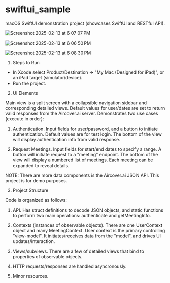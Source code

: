 # swiftui_sample
macOS SwiftUI demonstration project (showcases SwiftUI and RESTful API).

![Screenshot 2025-02-13 at 6 07 07 PM](https://github.com/user-attachments/assets/0e49f732-9422-415e-805e-7b4640b7b77e)

![Screenshot 2025-02-13 at 6 06 50 PM](https://github.com/user-attachments/assets/2a975d57-9444-4f32-bdf9-6c8e49998761)

![Screenshot 2025-02-13 at 6 08 30 PM](https://github.com/user-attachments/assets/1eb3a617-6a9b-4c19-bcd9-1fb59a5cc06f)



1. Steps to Run

- In Xcode select Product/Destination -> "My Mac (Designed for iPad)", or an iPad target (simulator/device).
- Run the project.



2. UI Elements

Main view is a split screen with a collapsible navigation sidebar and corresponding detailed views.
Default values for user/dates are set to return valid responses from the Aircover.ai server.
Demonstrates two use cases (execute in order):

  1. Authentication. Input fields for user/password, and a button to initiate authentication. Default values are for test login. The bottom of the view will display authentication info from valid response.

  2. Request Meetings. Input fields for start/end dates to specify a range. A button will initiate request to a "meeting" endpoint. The bottom of the view will display a numbered list of meetings. Each meeting can be expanded to reveal details.

NOTE: There are more data components is the Aircover.ai JSON API. This project is for demo purposes.



3. Project Structure

Code is organized as follows:

  1. API. Has struct definitions to decode JSON objects, and static functions to perform two main operations: authenticate and getMeetingInfo.

  2. Contexts (instances of observable objects). There are one UserContext object and many MeetingContext. User context is the primary controlling "view-model". It initiates/receives data from the "model", and drives UI updates/interaction.

  3. Views/subviews. There are a few of detailed views that bind to properties of observable objects.

  4. HTTP requests/responses are handled asyncronously.

  5. Minor resources.

